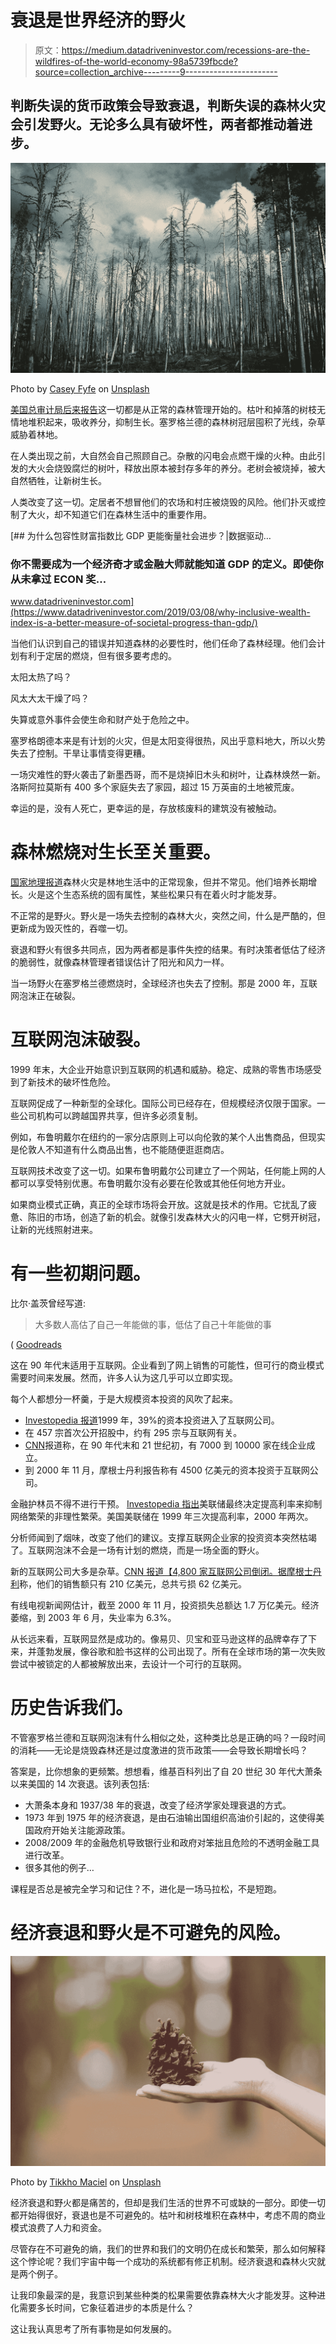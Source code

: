 # 衰退是世界经济的野火

> 原文：<https://medium.datadriveninvestor.com/recessions-are-the-wildfires-of-the-world-economy-98a5739fbcde?source=collection_archive---------9----------------------->

## 判断失误的货币政策会导致衰退，判断失误的森林火灾会引发野火。无论多么具有破坏性，两者都推动着进步。

![](img/619838f5a5d49bea9f95d87324a45c16.png)

Photo by [Casey Fyfe](https://unsplash.com/@caseyfyfe?utm_source=medium&utm_medium=referral) on [Unsplash](https://unsplash.com?utm_source=medium&utm_medium=referral)

[美国总审计局后来报告](https://www.gao.gov/assets/110/108587.pdf)这一切都是从正常的森林管理开始的。枯叶和掉落的树枝无情地堆积起来，吸收养分，抑制生长。塞罗格兰德的森林树冠层囤积了光线，杂草威胁着林地。

在人类出现之前，大自然会自己照顾自己。杂散的闪电会点燃干燥的火种。由此引发的大火会烧毁腐烂的树叶，释放出原本被封存多年的养分。老树会被烧掉，被大自然牺牲，让新树生长。

人类改变了这一切。定居者不想冒他们的农场和村庄被烧毁的风险。他们扑灭或控制了大火，却不知道它们在森林生活中的重要作用。

[](https://www.datadriveninvestor.com/2019/03/08/why-inclusive-wealth-index-is-a-better-measure-of-societal-progress-than-gdp/) [## 为什么包容性财富指数比 GDP 更能衡量社会进步？|数据驱动…

### 你不需要成为一个经济奇才或金融大师就能知道 GDP 的定义。即使你从未拿过 ECON 奖…

www.datadriveninvestor.com](https://www.datadriveninvestor.com/2019/03/08/why-inclusive-wealth-index-is-a-better-measure-of-societal-progress-than-gdp/) 

当他们认识到自己的错误并知道森林的必要性时，他们任命了森林经理。他们会计划有利于定居的燃烧，但有很多要考虑的。

太阳太热了吗？

风太大太干燥了吗？

失算或意外事件会使生命和财产处于危险之中。

塞罗格朗德本来是有计划的火灾，但是太阳变得很热，风出乎意料地大，所以火势失去了控制。干旱让事情变得更糟。

一场灾难性的野火袭击了新墨西哥，而不是烧掉旧木头和树叶，让森林焕然一新。洛斯阿拉莫斯有 400 多个家庭失去了家园，超过 15 万英亩的土地被荒废。

幸运的是，没有人死亡，更幸运的是，存放核废料的建筑没有被触动。

# 森林燃烧对生长至关重要。

[国家地理报道](http://www.nationalgeographic.org/encyclopedia/controlled-burning/)森林火灾是林地生活中的正常现象，但并不常见。他们培养长期增长。火是这个生态系统的固有属性，某些松果只有在着火时才能发芽。

不正常的是野火。野火是一场失去控制的森林大火，突然之间，什么是严酷的，但更新成为毁灭性的，吞噬一切。

衰退和野火有很多共同点，因为两者都是事件失控的结果。有时决策者低估了经济的脆弱性，就像森林管理者错误估计了阳光和风力一样。

当一场野火在塞罗格兰德燃烧时，全球经济也失去了控制。那是 2000 年，互联网泡沫正在破裂。

# 互联网泡沫破裂。

1999 年末，大企业开始意识到互联网的机遇和威胁。稳定、成熟的零售市场感受到了新技术的破坏性危险。

互联网促成了一种新型的全球化。国际公司已经存在，但规模经济仅限于国家。一些公司机构可以跨越国界共享，但许多必须复制。

例如，布鲁明戴尔在纽约的一家分店原则上可以向伦敦的某个人出售商品，但现实是伦敦人不知道有什么商品出售，也不能随便逛逛商店。

互联网技术改变了这一切。如果布鲁明戴尔公司建立了一个网站，任何能上网的人都可以享受特别优惠。布鲁明戴尔没有必要在伦敦或其他任何地方开业。

如果商业模式正确，真正的全球市场将会开放。这就是技术的作用。它扰乱了疲惫、陈旧的市场，创造了新的机会。就像引发森林大火的闪电一样，它劈开树冠，让新的光线照射进来。

# 有一些初期问题。

比尔·盖茨曾经写道:

> 大多数人高估了自己一年能做的事，低估了自己十年能做的事

( [Goodreads](https://www.goodreads.com/quotes/302999-most-people-overestimate-what-they-can-do-in-one-year%0AMost%20people%20overestimate%20what%20they%20can%20do%20in%20one%20year%20and%20underestimate%20what%20they%20can%20do%20in%20ten%20years.)

这在 90 年代末适用于互联网。企业看到了网上销售的可能性，但可行的商业模式需要时间来发展。然而，许多人认为这几乎可以立即实现。

每个人都想分一杯羹，于是大规模资本投资的风吹了起来。

*   [Investopedia 报道](https://www.investopedia.com/terms/d/dotcom-bubble.asp)1999 年，39%的资本投资进入了互联网公司。
*   在 457 宗首次公开招股中，约有 295 宗与互联网有关。
*   [CNN](http://ideas.ted.com/an-eye-opening-look-at-the-dot-com-bubble-of-2000-and-how-it-shapes-our-lives-today/)报道称，在 90 年代末和 21 世纪初，有 7000 到 10000 家在线企业成立。
*   到 2000 年 11 月，摩根士丹利报告称有 4500 亿美元的资本投资于互联网公司。

金融护林员不得不进行干预。 [Investopedia 指出](https://www.investopedia.com/terms/d/dotcom-bubble.asp)美联储最终决定提高利率来抑制网络繁荣的非理性繁荣。美国美联储在 1999 年三次提高利率，2000 年两次。

分析师闻到了烟味，改变了他们的建议。支撑互联网企业家的投资资本突然枯竭了。互联网泡沫不会是一场有计划的燃烧，而是一场全面的野火。

新的互联网公司大多是杂草。[CNN 报道【4,800 家互联网公司倒闭。据](http://ideas.ted.com/an-eye-opening-look-at-the-dot-com-bubble-of-2000-and-how-it-shapes-our-lives-today/)[摩根士丹利](http://ideas.ted.com/an-eye-opening-look-at-the-dot-com-bubble-of-2000-and-how-it-shapes-our-lives-today/)称，他们的销售额只有 210 亿美元，总共亏损 62 亿美元。

有线电视新闻网估计，截至 2000 年 11 月，投资损失总额达 1.7 万亿美元。经济萎缩，到 2003 年 6 月，失业率为 6.3%。

从长远来看，互联网显然是成功的。像易贝、贝宝和亚马逊这样的品牌幸存了下来，并蓬勃发展，像谷歌和脸书这样的公司出现了。所有在全球市场的第一次失败尝试中被锁定的人都被解放出来，去设计一个可行的互联网。

# 历史告诉我们。

不管塞罗格兰德和互联网泡沫有什么相似之处，这种类比总是正确的吗？一段时间的消耗——无论是烧毁森林还是过度激进的货币政策——会导致长期增长吗？

答案是，比你想象的更频繁。想想看，维基百科列出了自 20 世纪 30 年代大萧条以来美国的 14 次衰退。该列表包括:

*   大萧条本身和 1937/38 年的衰退，改变了经济学家处理衰退的方式。
*   1973 年到 1975 年的经济衰退，是由石油输出国组织高油价引起的，这使得美国政府开始关注能源政策。
*   2008/2009 年的金融危机导致银行业和政府对笨拙且危险的不透明金融工具进行改革。
*   很多其他的例子…

课程是否总是被完全学习和记住？不，进化是一场马拉松，不是短跑。

# 经济衰退和野火是不可避免的风险。

![](img/b325b012f0588b10d5957c5ac84d2acb.png)

Photo by [Tikkho Maciel](https://unsplash.com/@tikkho?utm_source=medium&utm_medium=referral) on [Unsplash](https://unsplash.com?utm_source=medium&utm_medium=referral)

经济衰退和野火都是痛苦的，但却是我们生活的世界不可或缺的一部分。即使一切都开始得很好，衰退也是不可避免的。枯叶和树枝堆积在森林中，考虑不周的商业模式浪费了人力和资金。

尽管存在不可避免的熵，我们的世界和我们的文明仍在成长和繁荣，那么如何解释这个悖论呢？我们宇宙中每一个成功的系统都有修正机制。经济衰退和森林火灾就是两个例子。

让我印象最深的是，我意识到某些种类的松果需要依靠森林大火才能发芽。这种进化需要多长时间，它象征着进步的本质是什么？

这让我认真思考了所有事物是如何发展的。